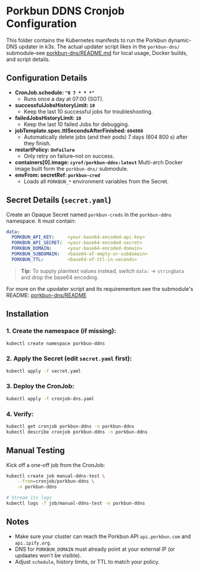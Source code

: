 # Porkbun DDNS Cronjob Configuration 
This folder contains the Kubernetes manifests to run the Porkbun dynamic-DNS updater in k3s. The actual updater script likes in the `porkbun-dns/` submodule&ndash;see [porkbun-dns/README.md](https://github.com/Cyrof/Porkbun-dns) for local usage, Docker builds, and script details.

## Configuration Details
- **CronJob.schedule: `"0 7 * * *"`**
    - Runs once a day at 07:00 (SGT).
- **successfulJobsHistoryLimit: `10`**
    - Keep the last 10 successful jobs for troubleshooting.
- **failedJobsHistoryLimit: `10`**
    - Keep the last 10 failed Jobs for debugging.
- **jobTemplate.spec.ttlSecondsAfterFinished: `604800`**
    - Automatically delete jobs (and their pods) 7 days (604 800 s) after they finish.
- **restartPolicy: `OnFailure`**
    - Only retry on failure&ndash;not on success.
- **containers[0].image: `cyrof/porkbun-ddns:latest`**
    Multi-arch Docker image built form the `porkbun-dns/` submodule.
- **envFrom: secretRef: `porkbun-cred`**
    - Loads all `PORKBUN_*` environment variables from the Secret.

## Secret Details (`secret.yaml`)

Create an Opaque Secret named `porkbun-creds` in the `porkbun-ddns` namespace. It must contain:

```yaml
data:
  PORKBUN_API_KEY:     <your-base64-encoded-api-key>
  PORKBUN_API_SECRET:  <your-base64-encoded-secret>
  PORKBUN_DOMAIN:      <your-base64-encoded-domain>
  PORKBUN_SUBDOMAIN:   <base64-of-empty-or-subdomain>
  PORKBUN_TTL:         <base64-of-ttl-in-seconds>
```
> **Tip:** To supply plaintext values instead, switch `data:` -> `stringData` and drop the base64 encoding.

For more on the upodater script and its requirementsm see the submodule's README:
[porkbun-dns/README](./porkbun-dns/)
    
## Installation
### 1. Create the namespace (if missing):
```bash
kubectl create namespace porkbun-ddns
```

### 2. Apply the Secret (edit `secret.yaml` first):
```bash
kubectl apply -f secret.yaml
```

### 3. Deploy the CronJob:
```bash
kubectl apply -f cronjob-dns.yaml
```

### 4. Verify:
```bash
kubectl get cronjob porkbun-ddns -n porkbun-ddns
kubectl describe cronjob porkbun-ddns -n porkbun-ddns
```

## Manual Testing
Kick off a one-off job from the CronJob:
```bash
kubectl create job manual-ddns-test \
    --from=cronjob/porkbun-ddns \
    -n porkbun-ddns

# Stream its logs
kubectl logs -f job/manual-ddns-test -n porkbun-ddns
```

## Notes
- Make sure your cluster can reach the Porkbun API `api.porkbun.com` and `api.ipify.org`.
- DNS for `PORKBUN_DOMAIN` must already point at your external IP (or updaates won't be visible).
- Adjust `schedule`, history limits, or TTL to match your policy.

